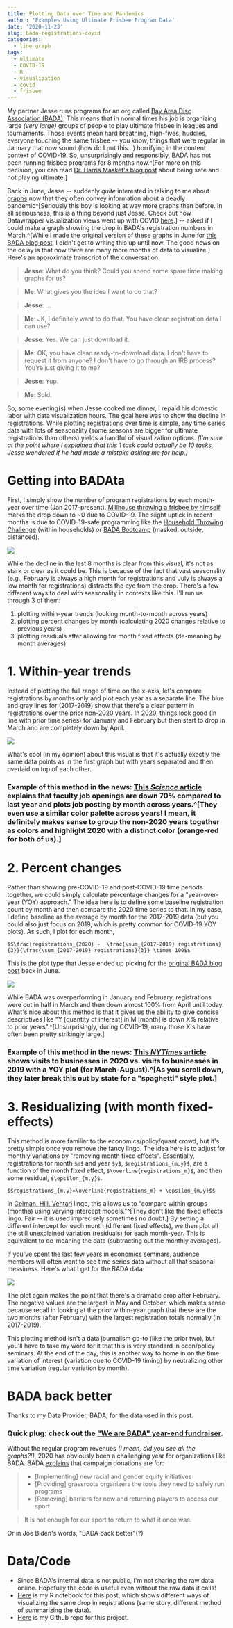 ```yaml
---
title: Plotting Data over Time and Pandemics
author: 'Examples Using Ultimate Frisbee Program Data'
date: '2020-11-23'
slug: bada-registrations-covid
categories:
  - line graph
tags:
  - ultimate
  - COVID-19
  - R
  - visualization
  - covid
  - frisbee
---
```


My partner Jesse runs programs for an org called [Bay Area Disc Association (BADA)](https://bayareadisc.org/). This means that in normal times his job is organizing large *(very large)* groups of people to play ultimate frisbee in leagues and tournaments. Those events mean hard breathing, high-fives, huddles, everyone touching the same frisbee -- you know, things that were regular in January that now sound (how do I put this...) horrifying in the content context of COVID-19. So, unsurprisingly and responsibly, BADA has not been running frisbee programs for 8 months now.^[For more on this decision, you can read [Dr. Harris Masket's blog post](https://bayareadisc.org/p/covid-timeout-with-dr-harris) about being safe and not playing ultimate.]

Back in June, Jesse -- suddenly *quite* interested in talking to me about [graphs](https://covidtracking.com/data/charts/us-all-key-metrics) now that they often convey information about a deadly pandemic^[Seriously this boy is looking at way more graphs than before. In all seriousness, this is a thing beyond just Jesse. Check out how Datawrapper visualization views went up with COVID [here](https://blog.datawrapper.de/coronavirus-data-visualization-effect-datawrapper/).] -- asked if I could make a graph showing the drop in BADA's registration numbers in March.^[While I made the original version of these graphs in June for [this BADA blog post](https://bayareadisc.org/p/thanks-for-supporting-your-team), I didn't get to writing this up until now. The good news on the delay is that now there are many more months of data to visualize.] Here's an approximate transcript of the conversation:

> **Jesse**: What do you think? Could you spend some spare time making graphs for us?

> **Me**: What gives you the idea I want to do that?

> **Jesse**: ... 

> **Me**: JK, I definitely want to do that. You have clean registration data I can use? 

> **Jesse**: Yes. We can just download it.

> **Me**: OK, you have clean ready-to-download data. I don't have to request it from anyone? I don't have to go through an IRB process? You're just giving it to me?

> **Jesse**: Yup. 

> **Me**: Sold. 

So, some evening(s) when Jesse cooked me dinner, I repaid his domestic labor with data visualization hours. The goal here was to show the decline in registrations. While plotting registrations over time is simple, any time series data with lots of seasonality (some seasons are bigger for ultimate registrations than others) yields a handful of visualization options. *(I'm sure at the point where I explained that this 1 task could actually be 10 tasks, Jesse wondered if he had made a mistake asking me for help.)* 

# Getting into BADAta

First, I simply show the number of program registrations by each month-year over time (Jan 2017-present). [Millhouse throwing a frisbee by himself](https://www.youtube.com/watch?v=i9DjUs4e2gs) marks the drop down to ~0 due to COVID-19. The slight uptick in recent months is due to COVID-19-safe programming like the [Household Throwing Challenge](https://bayareadisc.org/e/household-throwing-challenge-2020) (within households) or [BADA Bootcamp](https://bayareadisc.org/e/bada-bootcamp) (masked, outside, distanced).

![](/post/bada-data_files/bada-time-series.png)

While the decline in the last 8 months is clear from this visual, it's not as stark or clear as it could be. This is because of the fact that vast seasonality (e.g., February is always a high month for registrations and July is always a low month for registrations) distracts the eye from the drop. There's a few different ways to deal with seasonality in contexts like this. I'll run us through 3 of them:

1. plotting within-year trends (looking month-to-month across years)
2. plotting percent changes by month (calculating 2020 changes relative to previous years)
3. plotting residuals after allowing for month fixed effects (de-meaning by month averages)

# 1. Within-year trends

Instead of plotting the full range of time on the x-axis, let's compare registrations by months only and plot each year as a separate line. The blue and gray lines for (2017-2019) show that there's a clear pattern in registrations over the prior non-2020 years. In 2020, things look good (in line with prior time series) for January and February but then start to drop in March and are completely down by April.

![](/post/bada-data_files/bada-month-comparison.png)

What's cool (in my opinion) about this visual is that it's actually exactly the same data points as in the first graph but with years separated and then overlaid on top of each other.

### **Example of this method in the news:** [This *Science* article](https://www.sciencemag.org/careers/2020/10/amid-pandemic-us-faculty-job-openings-plummet) explains that faculty job openings are down 70% compared to last year and plots job posting by month across years.^[They even use a similar color palette across years! I mean, it definitely makes sense to group the non-2020 years together as colors and highlight 2020 with a distinct color (orange-red for both of us).]

# 2. Percent changes

Rather than showing pre-COVID-19 and post-COVID-19 time periods together, we could simply calculate percentage changes for a "year-over-year (YOY) approach." The idea here is to define some baseline registration count by month and then compare the 2020 time series to that. In my case, I define baseline as the average by month for the 2017-2019 data (but you could also just focus on 2019, which is pretty common for COVID-19 YOY plots). As such, I plot for each month,

`$$\frac{registrations_{2020} -  \frac{\sum_{2017-2019} registrations}{3}}{\frac{\sum_{2017-2019} registrations}{3}} \times 100$$`

This is the plot type that Jesse ended up picking for the [original BADA blog post](https://bayareadisc.org/p/thanks-for-supporting-your-team) back in June.

![](/post/bada-data_files/bada-yoy.png)

While BADA was overperforming in January and February, registrations were cut in half in March and then down almost 100% from April until today. What's nice about this method is that it gives us the ability to give concise descriptives like "Y [quantity of interest] in M [month] is down X% relative to prior years".^[Unsurprisingly, during COVID-19, many those X's have often been pretty strikingly large.]

### **Example of this method in the news:** [This *NYTimes* article](https://www.nytimes.com/interactive/2020/08/18/business/economy/coronavirus-economic-recovery-states.html) shows visits to businesses in 2020 vs. visits to businesses in 2019 with a YOY plot (for March-August).^[As you scroll down, they later break this out by state for a "spaghetti" style plot.]

# 3. Residualizing (with month fixed-effects)

This method is more familiar to the economics/policy/quant crowd, but it's pretty simple once you remove the fancy lingo. The idea here is to adjust for monthly variations by "removing month fixed effects". Essentially, registrations for month `$m$` and year `$y$`, `$registrations_{m,y}$`, are a function of the month fixed effect, `$\overline{registrations_m}$`, and then some residual, `$\epsilon_{m,y}$`.

`$$registrations_{m,y}=\overline{registrations_m} + \epsilon_{m,y}$$`

In [Gelman, Hill, Vehtari](https://avehtari.github.io/ROS-Examples/) lingo, this allows us to "compare within groups (months) using varying intercept models."^[They don't like the fixed effects lingo. Fair -- it is used imprecisely sometimes no doubt.] By setting a different intercept for each month (different fixed effects), we then plot all the still unexplained variation (residuals) for each month-year. This is equivalent to de-meaning the data (subtracting out the monthly averages).

If you've spent the last few years in economics seminars, audience members will often want to see time series data without all that seasonal messiness. Here's what I get for the BADA data:

![](/post/bada-data_files/bada-residuals.png)

The plot again makes the point that there's a dramatic drop after February. The negative values are the largest in May and October, which makes sense because recall in looking at the prior within-year graph that these are the two months (after February) with the largest registration totals normally (in 2017-2019).

This plotting method isn't a data journalism go-to (like the prior two), but you'll have to take my word for it that this is very standard in econ/policy seminars. At the end of the day, this is another way to home in on the time variation of interest (variation due to COVID-19 timing) by neutralizing other time variation (regular variation by month).

# BADA back better

Thanks to my Data Provider, BADA, for the data used in this post. 

### Quick plug: check out the ["We are BADA" year-end fundraiser](https://bayareadisc.org/we-are-bada). 

Without the regular program revenues *(I mean, did you see all the graphs?!)*, 2020 has obviously been a challenging year for organizations like BADA. BADA [explains](https://bayareadisc.org/we-are-bada) that campaign donations are for: 

> - [Implementing] new racial and gender equity initiatives
> - [Providing] grassroots organizers the tools they need to safely run programs
> - [Removing] barriers for new and returning players to access our sport

> It is not enough for our sport to return to what it once was. 

Or in Joe Biden's words, "BADA back better"(?)

# Data/Code

- Since BADA's internal data is not public, I'm not sharing the raw data online. Hopefully the code is useful even without the raw data it calls!
- [Here](https://rpubs.com/apalbright/covid-time-series-bada) is my R notebook for this post, which shows different ways of visualizing the same drop in registrations (same story, different method of summarizing the data).
- [Here](https://github.com/apalbright/bada-time-series) is my Github repo for this project. 